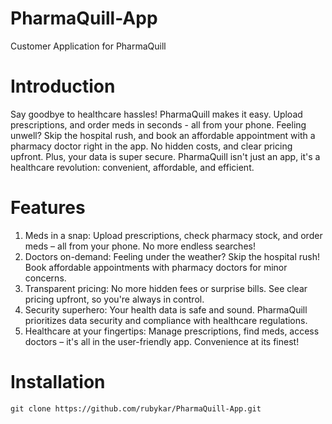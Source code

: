 # PharmaQuill-App
Customer Application for PharmaQuill

# Introduction
Say goodbye to healthcare hassles! PharmaQuill makes it easy. Upload prescriptions, and order meds in seconds - all from your phone. 
Feeling unwell? Skip the hospital rush, and book an affordable appointment with a pharmacy doctor right in the app. No hidden costs, and clear pricing upfront. 
Plus, your data is super secure. PharmaQuill isn't just an app, it's a healthcare revolution: convenient, affordable, and efficient. 

# Features
1. Meds in a snap: Upload prescriptions, check pharmacy stock, and order meds – all from your phone. No more endless searches!
2. Doctors on-demand: Feeling under the weather? Skip the hospital rush! Book affordable appointments with pharmacy doctors for minor concerns.
3. Transparent pricing: No more hidden fees or surprise bills. See clear pricing upfront, so you're always in control.
4. Security superhero: Your health data is safe and sound. PharmaQuill prioritizes data security and compliance with healthcare regulations.
5. Healthcare at your fingertips: Manage prescriptions, find meds, access doctors – it's all in the user-friendly app. Convenience at its finest!

# Installation
`git clone https://github.com/rubykar/PharmaQuill-App.git`
